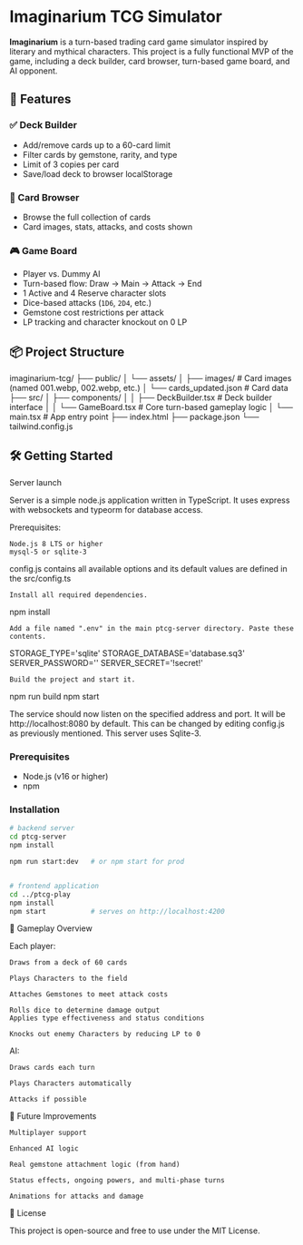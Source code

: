 # Imaginarium TCG Simulator

**Imaginarium** is a turn-based trading card game simulator inspired by literary and mythical characters. This project is a fully functional MVP of the game, including a deck builder, card browser, turn-based game board, and AI opponent.

## 🚀 Features

### ✅ Deck Builder
- Add/remove cards up to a 60-card limit
- Filter cards by gemstone, rarity, and type
- Limit of 3 copies per card
- Save/load deck to browser localStorage

### 🎴 Card Browser
- Browse the full collection of cards
- Card images, stats, attacks, and costs shown

### 🎮 Game Board
- Player vs. Dummy AI
- Turn-based flow: Draw → Main → Attack → End
- 1 Active and 4 Reserve character slots
- Dice-based attacks (`1D6`, `2D4`, etc.)
- Gemstone cost restrictions per attack
- LP tracking and character knockout on 0 LP

## 📦 Project Structure

imaginarium-tcg/
├── public/
│ └── assets/
│ ├── images/ # Card images (named 001.webp, 002.webp, etc.)
│ └── cards_updated.json # Card data
├── src/
│ ├── components/
│ │ ├── DeckBuilder.tsx # Deck builder interface
│ │ └── GameBoard.tsx # Core turn-based gameplay logic
│ └── main.tsx # App entry point
├── index.html
├── package.json
└── tailwind.config.js


## 🛠️ Getting Started

Server launch

Server is a simple node.js application written in TypeScript. It uses express with websockets and typeorm for database access.

Prerequisites:

    Node.js 8 LTS or higher
    mysql-5 or sqlite-3

config.js contains all available options and its default values are defined in the src/config.ts

    Install all required dependencies.

npm install

    Add a file named ".env" in the main ptcg-server directory. Paste these contents.

STORAGE_TYPE='sqlite'
STORAGE_DATABASE='database.sq3'
SERVER_PASSWORD=''
SERVER_SECRET='!secret!'

    Build the project and start it.

npm run build
npm start

The service should now listen on the specified address and port. It will be http://localhost:8080 by default. This can be changed by editing config.js as previously mentioned. This server uses Sqlite-3.

### Prerequisites
- Node.js (v16 or higher)
- npm

### Installation

```bash
# backend server
cd ptcg-server
npm install

npm run start:dev   # or npm start for prod


# frontend application
cd ../ptcg-play
npm install
npm start           # serves on http://localhost:4200
```
🧪 Gameplay Overview

Each player:

    Draws from a deck of 60 cards

    Plays Characters to the field

    Attaches Gemstones to meet attack costs

    Rolls dice to determine damage output
    Applies type effectiveness and status conditions

    Knocks out enemy Characters by reducing LP to 0

AI:

    Draws cards each turn

    Plays Characters automatically

    Attacks if possible

📝 Future Improvements

    Multiplayer support

    Enhanced AI logic

    Real gemstone attachment logic (from hand)

    Status effects, ongoing powers, and multi-phase turns

    Animations for attacks and damage

📄 License

This project is open-source and free to use under the MIT License.
